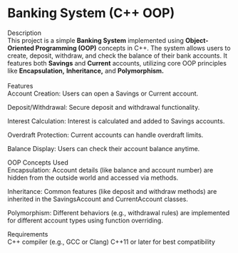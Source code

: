 <h1> Banking System (C++ OOP) </h1>
Description <br>
This project is a simple <b>Banking System</b> implemented using <b>Object-Oriented Programming (OOP)</b> concepts in C++. The system allows users to create, deposit, withdraw, and check the balance of their bank accounts. It features both <b>Savings</b> and <b>Current</b> accounts, utilizing core OOP principles like <b>Encapsulation,</b> <b>Inheritance,</b> and <b>Polymorphism. </b>
<br><br>
Features <br>
Account Creation: Users can open a Savings or Current account.

Deposit/Withdrawal: Secure deposit and withdrawal functionality.

Interest Calculation: Interest is calculated and added to Savings accounts.

Overdraft Protection: Current accounts can handle overdraft limits.

Balance Display: Users can check their account balance anytime.

OOP Concepts Used <br>
Encapsulation: Account details (like balance and account number) are hidden from the outside world and accessed via methods.

Inheritance: Common features (like deposit and withdraw methods) are inherited in the SavingsAccount and CurrentAccount classes.

Polymorphism: Different behaviors (e.g., withdrawal rules) are implemented for different account types using function overriding.

Requirements <br>
C++ compiler (e.g., GCC or Clang)
C++11 or later for best compatibility
